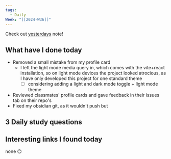 ```yaml
---
tags:
  - Daily
Week: "[[2024-W36]]"
---
```


Check out [yesterdays](2024-09-05) note!

## What have I done today

- Removed a small mistake from my profile card
  - I left the light mode media query in, which comes with the vite+react installation, so on light mode devices the project looked atrocious, as I have only developed this project for one standard theme
    - [ ] considering adding a light and dark mode toggle + light mode theme
- Reviewed classmates' profile cards and gave feedback in their issues tab on their repo's
- Fixed my obsidian git, as it wouldn't push but

## 3 Daily study questions

## Interesting links I found today

none 😔
